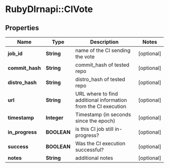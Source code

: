 # RubyDlrnapi::CIVote

## Properties
Name | Type | Description | Notes
------------ | ------------- | ------------- | -------------
**job_id** | **String** | name of the CI sending the vote | [optional] 
**commit_hash** | **String** | commit_hash of tested repo | [optional] 
**distro_hash** | **String** | distro_hash of tested repo | [optional] 
**url** | **String** | URL where to find additional information from the CI execution | [optional] 
**timestamp** | **Integer** | Timestamp (in seconds since the epoch) | [optional] 
**in_progress** | **BOOLEAN** | is this CI job still in-progress? | [optional] 
**success** | **BOOLEAN** | Was the CI execution successful? | [optional] 
**notes** | **String** | additional notes | [optional] 



